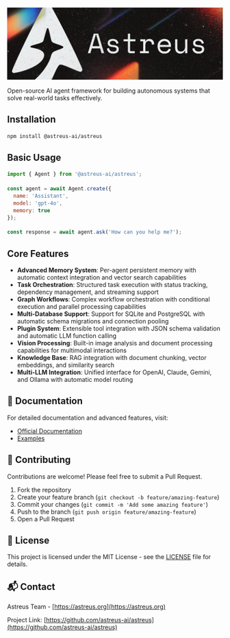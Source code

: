 ![Astreus](assets/intro.webp)

Open-source AI agent framework for building autonomous systems that solve real-world tasks effectively.

## Installation

```bash
npm install @astreus-ai/astreus
```

## Basic Usage

```javascript
import { Agent } from '@astreus-ai/astreus';

const agent = await Agent.create({
  name: 'Assistant',
  model: 'gpt-4o',
  memory: true
});

const response = await agent.ask('How can you help me?');
```

## Core Features

- **Advanced Memory System**: Per-agent persistent memory with automatic context integration and vector search capabilities
- **Task Orchestration**: Structured task execution with status tracking, dependency management, and streaming support
- **Graph Workflows**: Complex workflow orchestration with conditional execution and parallel processing capabilities
- **Multi-Database Support**: Support for SQLite and PostgreSQL with automatic schema migrations and connection pooling
- **Plugin System**: Extensible tool integration with JSON schema validation and automatic LLM function calling
- **Vision Processing**: Built-in image analysis and document processing capabilities for multimodal interactions
- **Knowledge Base**: RAG integration with document chunking, vector embeddings, and similarity search
- **Multi-LLM Integration**: Unified interface for OpenAI, Claude, Gemini, and Ollama with automatic model routing

## 📖 Documentation

For detailed documentation and advanced features, visit:
- [Official Documentation](https://astreus.org/docs)
- [Examples](https://astreus.org/docs/examples)

## 🤝 Contributing

Contributions are welcome! Please feel free to submit a Pull Request.

1. Fork the repository
2. Create your feature branch (`git checkout -b feature/amazing-feature`)
3. Commit your changes (`git commit -m 'Add some amazing feature'`)
4. Push to the branch (`git push origin feature/amazing-feature`)
5. Open a Pull Request

## 📄 License

This project is licensed under the MIT License - see the [LICENSE](LICENSE) file for details.

## 📬 Contact

Astreus Team - [https://astreus.org](https://astreus.org)

Project Link: [https://github.com/astreus-ai/astreus](https://github.com/astreus-ai/astreus)